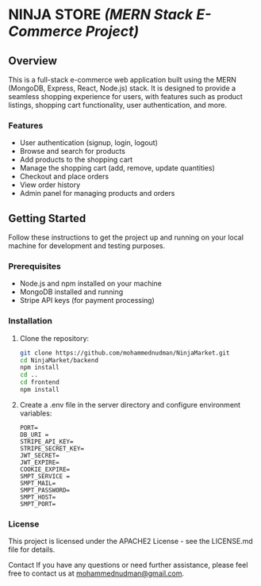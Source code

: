 # NINJA STORE _(MERN Stack E-Commerce Project)_

## Overview

This is a full-stack e-commerce web application built using the MERN (MongoDB, Express, React, Node.js) stack. It is designed to provide a seamless shopping experience for users, with features such as product listings, shopping cart functionality, user authentication, and more.

### Features

- User authentication (signup, login, logout)
- Browse and search for products
- Add products to the shopping cart
- Manage the shopping cart (add, remove, update quantities)
- Checkout and place orders
- View order history
- Admin panel for managing products and orders

## Getting Started

Follow these instructions to get the project up and running on your local machine for development and testing purposes.

### Prerequisites

- Node.js and npm installed on your machine
- MongoDB installed and running
- Stripe API keys (for payment processing)

### Installation

1. Clone the repository:

   ```bash
   git clone https://github.com/mohammednudman/NinjaMarket.git
   cd NinjaMarket/backend 
   npm install 
   cd .. 
   cd frontend
   npm install
   ```
2. Create a .env file in the server directory and configure environment variables:
   ```.dotenv
   PORT=
   DB_URI =
   STRIPE_API_KEY=
   STRIPE_SECRET_KEY=
   JWT_SECRET=
   JWT_EXPIRE=
   COOKIE_EXPIRE=
   SMPT_SERVICE =
   SMPT_MAIL=
   SMPT_PASSWORD=
   SMPT_HOST=
   SMPT_PORT=
   ```

### License
This project is licensed under the APACHE2 License - see the LICENSE.md file for details.

Contact
If you have any questions or need further assistance, please feel free to contact us at [mohammednudman@gmail.com](mohammednudman@gmail.com).
